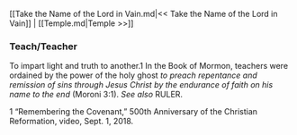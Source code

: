[[Take the Name of the Lord in Vain.md|<< Take the Name of the Lord in Vain]]  |  [[Temple.md|Temple >>]]

### Teach/Teacher
To impart light and truth to another.1 In the Book of Mormon, teachers were ordained by the power of the holy ghost *to preach repentance and remission of sins through Jesus Christ by the endurance of faith on his name to the end* (Moroni 3:1). *See also* RULER.



1 “Remembering the Covenant,” 500th Anniversary of the Christian Reformation, video, Sept. 1, 2018.